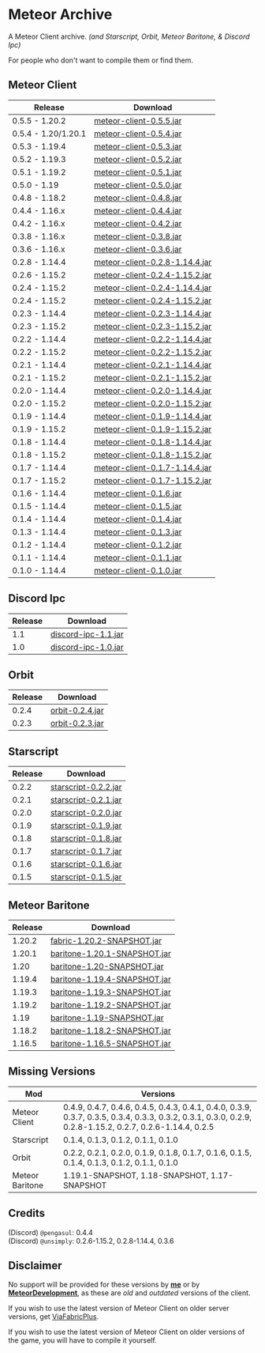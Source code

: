 # Meteor Archive

A Meteor Client archive. *(and Starscript, Orbit, Meteor Baritone, & Discord Ipc)*

For people who don't want to compile them or find them.

## Meteor Client

|Release            |Download                                                                                                                                  |
|-------------------|------------------------------------------------------------------------------------------------------------------------------------------|
|0.5.5 - 1.20.2     |[meteor-client-0.5.5.jar](https://github.com/ManInMyVan/meteor-archive/raw/main/files/meteor-client/meteor-client-0.5.5.jar)              |
|0.5.4 - 1.20/1.20.1|[meteor-client-0.5.4.jar](https://github.com/ManInMyVan/meteor-archive/raw/main/files/meteor-client/meteor-client-0.5.4.jar)              |
|0.5.3 - 1.19.4     |[meteor-client-0.5.3.jar](https://github.com/ManInMyVan/meteor-archive/raw/main/files/meteor-client/meteor-client-0.5.3.jar)              |
|0.5.2 - 1.19.3     |[meteor-client-0.5.2.jar](https://github.com/ManInMyVan/meteor-archive/raw/main/files/meteor-client/meteor-client-0.5.2.jar)              |
|0.5.1 - 1.19.2     |[meteor-client-0.5.1.jar](https://github.com/ManInMyVan/meteor-archive/raw/main/files/meteor-client/meteor-client-0.5.1.jar)              |
|0.5.0 - 1.19       |[meteor-client-0.5.0.jar](https://github.com/ManInMyVan/meteor-archive/raw/main/files/meteor-client/meteor-client-0.5.0.jar)              |
|0.4.8 - 1.18.2     |[meteor-client-0.4.8.jar](https://github.com/ManInMyVan/meteor-archive/raw/main/files/meteor-client/meteor-client-0.4.8.jar)              |
|0.4.4 - 1.16.x     |[meteor-client-0.4.4.jar](https://github.com/ManInMyVan/meteor-archive/raw/main/files/meteor-client/meteor-client-0.4.4.jar)              |
|0.4.2 - 1.16.x     |[meteor-client-0.4.2.jar](https://github.com/ManInMyVan/meteor-archive/raw/main/files/meteor-client/meteor-client-0.4.2.jar)              |
|0.3.8 - 1.16.x     |[meteor-client-0.3.8.jar](https://github.com/ManInMyVan/meteor-archive/raw/main/files/meteor-client/meteor-client-0.3.8.jar)              |
|0.3.6 - 1.16.x     |[meteor-client-0.3.6.jar](https://github.com/ManInMyVan/meteor-archive/raw/main/files/meteor-client/meteor-client-0.3.6.jar)              |
|0.2.8 - 1.14.4     |[meteor-client-0.2.8-1.14.4.jar](https://github.com/ManInMyVan/meteor-archive/raw/main/files/meteor-client/meteor-client-0.2.8-1.14.4.jar)|
|0.2.6 - 1.15.2     |[meteor-client-0.2.4-1.15.2.jar](https://github.com/ManInMyVan/meteor-archive/releases/download/0.2.4/meteor-client-0.2.4-1.15.2.jar)     |
|0.2.4 - 1.15.2     |[meteor-client-0.2.4-1.14.4.jar](https://github.com/ManInMyVan/meteor-archive/releases/download/0.2.4/meteor-client-0.2.4-1.14.4.jar)     |
|0.2.4 - 1.15.2     |[meteor-client-0.2.4-1.15.2.jar](https://github.com/ManInMyVan/meteor-archive/releases/download/0.2.4/meteor-client-0.2.4-1.15.2.jar)     |
|0.2.3 - 1.14.4     |[meteor-client-0.2.3-1.14.4.jar](https://github.com/ManInMyVan/meteor-archive/releases/download/0.2.3/meteor-client-0.2.3-1.14.4.jar)     |
|0.2.3 - 1.15.2     |[meteor-client-0.2.3-1.15.2.jar](https://github.com/ManInMyVan/meteor-archive/releases/download/0.2.3/meteor-client-0.2.3-1.15.2.jar)     |
|0.2.2 - 1.14.4     |[meteor-client-0.2.2-1.14.4.jar](https://github.com/ManInMyVan/meteor-archive/releases/download/0.2.2/meteor-client-0.2.2-1.14.4.jar)     |
|0.2.2 - 1.15.2     |[meteor-client-0.2.2-1.15.2.jar](https://github.com/ManInMyVan/meteor-archive/releases/download/0.2.2/meteor-client-0.2.2-1.15.2.jar)     |
|0.2.1 - 1.14.4     |[meteor-client-0.2.1-1.14.4.jar](https://github.com/ManInMyVan/meteor-archive/releases/download/0.2.1/meteor-client-0.2.1-1.14.4.jar)     |
|0.2.1 - 1.15.2     |[meteor-client-0.2.1-1.15.2.jar](https://github.com/ManInMyVan/meteor-archive/releases/download/0.2.1/meteor-client-0.2.1-1.15.2.jar)     |
|0.2.0 - 1.14.4     |[meteor-client-0.2.0-1.14.4.jar](https://github.com/ManInMyVan/meteor-archive/releases/download/0.2.0/meteor-client-0.2.0-1.14.4.jar)     |
|0.2.0 - 1.15.2     |[meteor-client-0.2.0-1.15.2.jar](https://github.com/ManInMyVan/meteor-archive/releases/download/0.2.0/meteor-client-0.2.0-1.15.2.jar)     |
|0.1.9 - 1.14.4     |[meteor-client-0.1.9-1.14.4.jar](https://github.com/ManInMyVan/meteor-archive/releases/download/0.1.9/meteor-client-0.1.9-1.14.4.jar)     |
|0.1.9 - 1.15.2     |[meteor-client-0.1.9-1.15.2.jar](https://github.com/ManInMyVan/meteor-archive/releases/download/0.1.9/meteor-client-0.1.9-1.15.2.jar)     |
|0.1.8 - 1.14.4     |[meteor-client-0.1.8-1.14.4.jar](https://github.com/ManInMyVan/meteor-archive/releases/download/0.1.8/meteor-client-0.1.8-1.14.4.jar)     |
|0.1.8 - 1.15.2     |[meteor-client-0.1.8-1.15.2.jar](https://github.com/ManInMyVan/meteor-archive/releases/download/0.1.8/meteor-client-0.1.8-1.15.2.jar)     |
|0.1.7 - 1.14.4     |[meteor-client-0.1.7-1.14.4.jar](https://github.com/ManInMyVan/meteor-archive/releases/download/0.1.7/meteor-client-0.1.7-1.14.4.jar)     |
|0.1.7 - 1.15.2     |[meteor-client-0.1.7-1.15.2.jar](https://github.com/ManInMyVan/meteor-archive/releases/download/0.1.7/meteor-client-0.1.7-1.15.2.jar)     |
|0.1.6 - 1.14.4     |[meteor-client-0.1.6.jar](https://github.com/ManInMyVan/meteor-archive/raw/main/files/meteor-client/meteor-client-0.1.6.jar)              |
|0.1.5 - 1.14.4     |[meteor-client-0.1.5.jar](https://github.com/ManInMyVan/meteor-archive/raw/main/files/meteor-client/meteor-client-0.1.5.jar)              |
|0.1.4 - 1.14.4     |[meteor-client-0.1.4.jar](https://github.com/ManInMyVan/meteor-archive/raw/main/files/meteor-client/meteor-client-0.1.4.jar)              |
|0.1.3 - 1.14.4     |[meteor-client-0.1.3.jar](https://github.com/ManInMyVan/meteor-archive/raw/main/files/meteor-client/meteor-client-0.1.3.jar)              |
|0.1.2 - 1.14.4     |[meteor-client-0.1.2.jar](https://github.com/ManInMyVan/meteor-archive/raw/main/files/meteor-client/meteor-client-0.1.2.jar)              |
|0.1.1 - 1.14.4     |[meteor-client-0.1.1.jar](https://github.com/ManInMyVan/meteor-archive/raw/main/files/meteor-client/meteor-client-0.1.1.jar)              |
|0.1.0 - 1.14.4     |[meteor-client-0.1.0.jar](https://github.com/ManInMyVan/meteor-archive/raw/main/files/meteor-client/meteor-client-0.1.0.jar)              |

## Discord Ipc

|Release|Download                                                                                                              |
|-------|----------------------------------------------------------------------------------------------------------------------|
|1.1    |[discord-ipc-1.1.jar](https://github.com/ManInMyVan/meteor-archive/raw/main/files/discord-ipc/1.1/discord-ipc-1.1.jar)|
|1.0    |[discord-ipc-1.0.jar](https://github.com/ManInMyVan/meteor-archive/raw/main/files/discord-ipc/1.0/discord-ipc-1.0.jar)|

## Orbit

|Release|Download                                                                                                  |
|-------|----------------------------------------------------------------------------------------------------------|
|0.2.4  |[orbit-0.2.4.jar](https://github.com/ManInMyVan/meteor-archive/raw/main/files/orbit/0.2.4/orbit-0.2.4.jar)|
|0.2.3  |[orbit-0.2.3.jar](https://github.com/ManInMyVan/meteor-archive/raw/main/files/orbit/0.2.3/orbit-0.2.3.jar)|

## Starscript

|Release|Download                                                                                                                    |
|-------|----------------------------------------------------------------------------------------------------------------------------|
|0.2.2  |[starscript-0.2.2.jar](https://github.com/ManInMyVan/meteor-archive/releases/download/Starscript-0.2.2/starscript-0.2.2.jar)|
|0.2.1  |[starscript-0.2.1.jar](https://github.com/ManInMyVan/meteor-archive/releases/download/Starscript-0.2.1/starscript-0.2.1.jar)|
|0.2.0  |[starscript-0.2.0.jar](https://github.com/ManInMyVan/meteor-archive/releases/download/Starscript-0.2.0/starscript-0.2.0.jar)|
|0.1.9  |[starscript-0.1.9.jar](https://github.com/ManInMyVan/meteor-archive/releases/download/Starscript-0.1.9/starscript-0.1.9.jar)|
|0.1.8  |[starscript-0.1.8.jar](https://github.com/ManInMyVan/meteor-archive/releases/download/Starscript-0.1.8/starscript-0.1.8.jar)|
|0.1.7  |[starscript-0.1.7.jar](https://github.com/ManInMyVan/meteor-archive/releases/download/Starscript-0.1.7/starscript-0.1.7.jar)|
|0.1.6  |[starscript-0.1.6.jar](https://github.com/ManInMyVan/meteor-archive/releases/download/Starscript-0.1.6/starscript-0.1.6.jar)|
|0.1.5  |[starscript-0.1.5.jar](https://github.com/ManInMyVan/meteor-archive/releases/download/Starscript-0.1.5/starscript-0.1.5.jar)|

## Meteor Baritone

|Release|Download                                                                                                                                            |
|-------|----------------------------------------------------------------------------------------------------------------------------------------------------|
|1.20.2 |[fabric-1.20.2-SNAPSHOT.jar](https://github.com/ManInMyVan/meteor-archive/releases/download/Baritone-1.20.2-SNAPSHOT/fabric-1.20.2-SNAPSHOT.jar)    |
|1.20.1 |[baritone-1.20.1-SNAPSHOT.jar](https://github.com/ManInMyVan/meteor-archive/releases/download/Baritone-1.20.1-SNAPSHOT/baritone-1.20.1-SNAPSHOT.jar)|
|1.20   |[baritone-1.20-SNAPSHOT.jar](https://github.com/ManInMyVan/meteor-archive/releases/download/Baritone-1.20-SNAPSHOT/baritone-1.20-SNAPSHOT.jar)      |
|1.19.4 |[baritone-1.19.4-SNAPSHOT.jar](https://github.com/ManInMyVan/meteor-archive/releases/download/Baritone-1.19.4-SNAPSHOT/baritone-1.19.4-SNAPSHOT.jar)|
|1.19.3 |[baritone-1.19.3-SNAPSHOT.jar](https://github.com/ManInMyVan/meteor-archive/releases/download/Baritone-1.20.1-SNAPSHOT/baritone-1.19.3-SNAPSHOT.jar)|
|1.19.2 |[baritone-1.19.2-SNAPSHOT.jar](https://github.com/ManInMyVan/meteor-archive/releases/download/Baritone-1.20.1-SNAPSHOT/baritone-1.19.2-SNAPSHOT.jar)|
|1.19   |[baritone-1.19-SNAPSHOT.jar](https://github.com/ManInMyVan/meteor-archive/releases/download/Baritone-1.20.1-SNAPSHOT/baritone-1.19-SNAPSHOT.jar)    |
|1.18.2 |[baritone-1.18.2-SNAPSHOT.jar](https://github.com/ManInMyVan/meteor-archive/releases/download/Baritone-1.20.1-SNAPSHOT/baritone-1.18.2-SNAPSHOT.jar)|
|1.16.5 |[baritone-1.16.5-SNAPSHOT.jar](https://github.com/ManInMyVan/meteor-archive/releases/download/Baritone-1.20.1-SNAPSHOT/baritone-1.16.5-SNAPSHOT.jar)|

## Missing Versions

|Mod            |Versions                                                                                                                                                |
|---------------|--------------------------------------------------------------------------------------------------------------------------------------------------------|
|Meteor Client  |0.4.9, 0.4.7, 0.4.6, 0.4.5, 0.4.3, 0.4.1, 0.4.0, 0.3.9, 0.3.7, 0.3.5, 0.3.4, 0.3.3, 0.3.2, 0.3.1, 0.3.0, 0.2.9, 0.2.8-1.15.2, 0.2.7, 0.2.6-1.14.4, 0.2.5|
|Starscript     |0.1.4, 0.1.3, 0.1.2, 0.1.1, 0.1.0                                                                                                                       |
|Orbit          |0.2.2, 0.2.1, 0.2.0, 0.1.9, 0.1.8, 0.1.7, 0.1.6, 0.1.5, 0.1.4, 0.1.3, 0.1.2, 0.1.1, 0.1.0                                                               |
|Meteor Baritone|1.19.1-SNAPSHOT, 1.18-SNAPSHOT, 1.17-SNAPSHOT                                                                                                           |

## Credits

(Discord) `@pengasul`: 0.4.4\
(Discord) `@unsimply`: 0.2.6-1.15.2, 0.2.8-1.14.4, 0.3.6

## Disclaimer

No support will be provided for these versions by **[me](https://github.com/ManInMyVan)** or by **[MeteorDevelopment](https://github.com/MeteorDevelopment)**, as these are *old* and *outdated* versions of the client.

If you wish to use the latest version of Meteor Client on older server versions, get [ViaFabricPlus](https://modrinth.com/mod/viafabricplus).

If you wish to use the latest version of Meteor Client on older versions of the game, you will have to compile it yourself.
